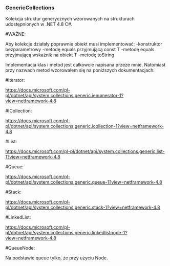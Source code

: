 ### GenericCollections
Kolekcja struktur generycznych wzorowanych na strukturach udostępnionych w .NET 4.8 C#.

#WAŻNE:

Aby kolekcje działały poprawnie obiekt <T> musi implementować:
  -konstruktor bezparametrowy
  -metodę equals przyjmującą const T
  -metodę equals przyjmującą wskaźnik na obiekt T
  -metodę toString

Implementacja klas i metod jest całkowcie napisana przeze mnie. Natomiast przy nazwach metod wzorowałem się na poniższych dokumentacjach:

#Iterator<T>:

https://docs.microsoft.com/pl-pl/dotnet/api/system.collections.generic.ienumerator-1?view=netframework-4.8

#ICollection<T>:

https://docs.microsoft.com/pl-pl/dotnet/api/system.collections.generic.icollection-1?view=netframework-4.8

#List<T>:

https://docs.microsoft.com/pl-pl/dotnet/api/system.collections.generic.list-1?view=netframework-4.8

#Queue<T>:

https://docs.microsoft.com/pl-pl/dotnet/api/system.collections.generic.queue-1?view=netframework-4.8

#Stack<T>:

https://docs.microsoft.com/pl-pl/dotnet/api/system.collections.generic.stack-1?view=netframework-4.8

#LinkedList<T>:

https://docs.microsoft.com/pl-pl/dotnet/api/system.collections.generic.linkedlistnode-1?view=netframework-4.8

#QueueNode<T>:

Na podstawie queue tylko, że przy użyciu Node.
